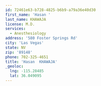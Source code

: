 ```yaml
---
id: 72461e63-b728-4825-b6b9-a79a36e40d30
first_name: 'Hasan '
last_name: KHAWAJA
license: M.D.
services:
  - Anesthesiology
address: '580 Foster Springs Rd'
city: 'Las Vegas'
state: NV
zip: '89148'
phone: 702-325-4651
title: 'Hasan  KHAWAJA'
_geoloc:
  lng: -115.28485
  lat: 36.049095
---
```

